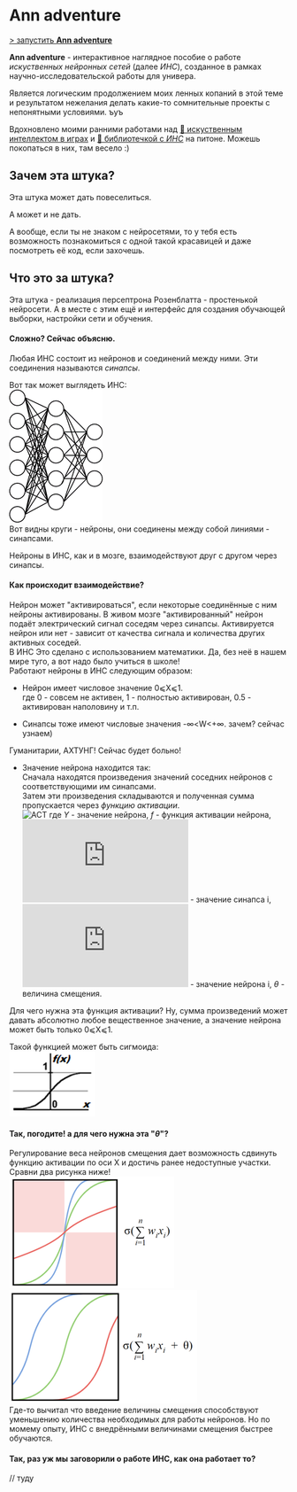 # Ann adventure
[> запустить **Ann adventure**](https://devmule.github.io/js-utils-and-fun/ann-adventure/)

**Ann adventure** - интерактивное наглядное пособие о работе *искуственных нейронных сетей* (далее *ИНС*),
созданное в рамках научно-исследовательской работы для универа.

Является логическим продолжением моих ленных копаний в этой теме и 
результатом нежелания делать какие-то сомнительные проекты с непонятными условиями. ъуъ

Вдохновлено моими ранними работами над
[📁&nbsp;искуственным интеллектом в&nbsp;играх](https://github.com/DevMule/tick-tack-toe-ai) 
и
[📁&nbsp;библиотечкой с&nbsp;*ИНС*](https://github.com/DevMule/perceptron.py) 
на питоне. Можешь покопаться в них, там весело :)

## Зачем эта штука?
Эта штука может дать повеселиться.

А может и не дать.

А вообще, если ты не знаком с нейросетями, то у тебя есть возможность познакомиться с одной такой красавицей 
и даже посмотреть её код, если захочешь.

## Что это за штука?
Эта штука - реализация персептрона Розенблатта - простенькой нейросети.
А в месте с этим ещё и интерфейс для создания обучающей выборки, настройки сети и обучения.

#### Сложно? Сейчас объясню.  
Любая ИНС состоит из нейронов и соединений между ними. Эти соединения называются *синапсы*.

Вот так может выглядеть ИНС:  
![ANN](images/img.png)  
Вот видны круги - нейроны, они соединены между собой линиями - синапсами.

Нейроны в ИНС, как и в мозге, взаимодействуют друг с другом через синапсы.

#### Как происходит взаимодействие?  
Нейрон может "активироваться", если некоторые соединённые с ним нейроны активированы.
В живом мозге "активированный" нейрон подаёт электрический сигнал соседям через синапсы. 
Активируется нейрон или нет - зависит от качества сигнала и количества других активных соседей.  
В ИНС Это сделано с использованием математики. Да, без неё в нашем мире туго, а вот надо было учиться в школе!  
Работают нейроны в ИНС следующим образом:

- Нейрон имеет числовое значение 0⩽Х⩽1.  
где 0 - совсем не активен, 1 - полностью активирован, 0.5 - активирован наполовину и т.п.

- Синапсы тоже имеют числовые значения -∞<W<+∞. зачем? сейчас узнаем)

Гуманитарии, АХТУНГ! Сейчас будет больно!  
- Значение нейрона находится так:  
    Сначала находятся произведения значений соседних нейронов с соответствующими им синапсами.  
    Затем эти произведения складываются и полученная сумма пропускается через *функцию активации*.  
    ![ACT](https://latex.codecogs.com/gif.latex?Y%20=%20f(\sum_{i=1}^nw_i%20x_i%20+%20\theta))  
    где *Y* - значение нейрона, *f* - функция активации нейрона, 
    ![w_i](https://latex.codecogs.com/gif.latex?w_i) - значение синапса i,  
    ![x_i](https://latex.codecogs.com/gif.latex?x_i) - значение нейрона i, *θ* - величина смещения.
    
Для чего нужна эта функция активации? Ну, сумма произведений может давать абсолютно любое вещественное значение,
а значение нейрона может быть только 0⩽Х⩽1.  

Такой функцией может быть сигмоида:  
![SYG](images/syg.png)  

#### Так, погодите! а для чего нужна эта "*θ*"?
Регулирование веса нейронов смещения дает возможность сдвинуть функцию активации по оси X и достичь ранее 
недоступные участки. Сравни два рисунка ниже!  
![SYG](images/s1.png)   ![SYG](images/s2.png)  
Где-то вычитал что введение величины смещения способствуют уменьшению количества необходимых для работы нейронов. 
Но по момему опыту, ИНС с внедрёнными величинами смещения быстрее обучаются.

#### Так, раз уж мы заговорили о работе ИНС, как она работает то?
// туду
